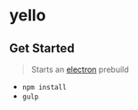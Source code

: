 # yello

## Get Started
> Starts an [electron](http://electron.atom.io/) prebuild
- `npm install`
- `gulp`
